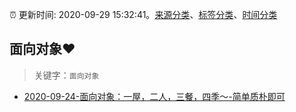 :alarm_clock: 更新时间: 2020-09-29 15:32:41。[来源分类](../README.md)、[标签分类](../TAGS.md)、[时间分类](../TIMELINE.md)

## 面向对象❤️


> 关键字：`面向对象`



- [2020-09-24-面向对象：一屋，二人，三餐，四季～-简单质朴即可](https://www.ershicimi.com/p/9a2770c2b51e4568d98dc3de1dca3152) 